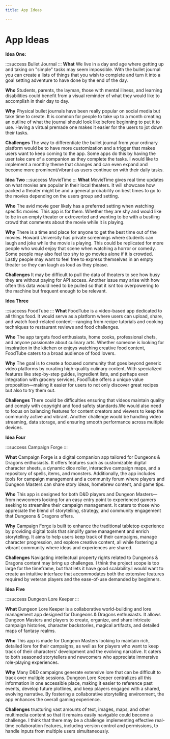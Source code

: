 ```yaml
---
title: App Ideas

---
```


# App Ideas

**Idea One:**

:::success
Bullet Journal
:::
**What**
We live in a day and age where getting up and taking on "simple" tasks may seem impossible. With the bullet journal you can create a lists of things that you wish to complete and turn it into a goal setting adventure to have done by the end of the day. 

**Who**
Students, parents, the layman, those with mental illness, and learning disabilities could benefit from a visual reminder of what they would like to accomplish in their day to day. 

**Why**
Physical bullet journals have been really popular on social media but take time to create. It is common for people to take up to a month creating an outline of what the journal should look like before beginning to put it to use. Having a virtual premade one makes it easier for the users to jot down their tasks.

**Challenges**
The way to differentiate the bullet journal from your ordinary platform would be to have more customization and a trigger that makes users want to keep coming to the app. Some apps do this by having the user take care of a companion as they complete the tasks. I would like to implement a monthly theme that changes and can even expand and become more prominent/vibrant as users continue on with their daily tasks.


**Idea Two**
:::success
MovieTime
:::
**What**
MovieTime gives real time updates on what movies are popular in their local theaters. It will showcase how packed a theater might be and a general probability on best times to go to the movies depending on the users group and setting. 

**Who**
The avid movie goer likely has a preferred setting when watching specific movies. This app is for them. Whether they are shy and would like to be in an empty theater or extroverted and wanting to be with a bustling crowd that comments about the movie while it is playing.

**Why**
There is a time and place for anyone to get the best time out of the movies. Howard University has private screenings where students can laugh and joke while the movie is playing. This could be replicated for more people who would enjoy that scene when watching a horror or comedy. Some people may also feel too shy to go movies alone if it is crowded. Lastly people may want to feel free to express themselves in an empty theater so they can laugh as loud as they please.

**Challenges**
It may be difficult to pull the data of theaters to see how busy they are without paying for API access. Another issue may arise with how often this data would need to be pulled so that it isnt too overpowering to the machine but frequent enough to be relevant.

**Idea Three**

:::success
FoodTube
:::
**What**
FoodTube is a video-based app dedicated to all things food. It would serve as a platform where users can upload, share, and watch food-related content—ranging from recipe tutorials and cooking techniques to restaurant reviews and food challenges.

**Who**
The app targets food enthusiasts, home cooks, professional chefs, and anyone passionate about culinary arts. Whether someone is looking for inspiration in the kitchen or enjoys watching creative food content, FoodTube caters to a broad audience of food lovers.

**Why**
The goal is to create a focused community that goes beyond generic video platforms by curating high-quality culinary content. With specialized features like step-by-step guides, ingredient lists, and perhaps even integration with grocery services, FoodTube offers a unique value proposition—making it easier for users to not only discover great recipes but also to try them out.

**Challenges**
There could be difficulties ensuring that videos maintain quality and comply with copyright and food safety standards.We would also need to focus on balancing features for content creators and viewers to keep the community active and vibrant. Another challenge would be handling video streaming, data storage, and ensuring smooth performance across multiple devices.

**Idea Four**

:::success
Campaign Forge
:::



**What**
Campaign Forge is a digital companion app tailored for Dungeons & Dragons enthusiasts. It offers features such as customizable digital character sheets, a dynamic dice roller, interactive campaign maps, and a repository of spells, items, and monsters. Additionally, the app includes tools for campaign management and a community forum where players and Dungeon Masters can share story ideas, homebrew content, and game tips.

**Who**
This app is designed for both D&D players and Dungeon Masters—from newcomers looking for an easy entry point to experienced gamers seeking to streamline their campaign management. It caters to those who appreciate the blend of storytelling, strategy, and community engagement that Dungeons & Dragons offers.

**Why**
Campaign Forge is built to enhance the traditional tabletop experience by providing digital tools that simplify game management and enrich storytelling. It aims to help users keep track of their campaigns, manage character progression, and explore creative content, all while fostering a vibrant community where ideas and experiences are shared.

**Challenges**
Navigating intellectual property rights related to Dungeons & Dragons content may bring up challenges. I think the project scope is too large for the timeframe, but that lets it have good scalability.I would want to create an intuitive interface that accommodates both the extensive features required by veteran players and the ease-of-use demanded by beginners.

**Idea Five**

:::success
Dungeon Lore Keeper
:::

**What**
Dungeon Lore Keeper is a collaborative world-building and lore management app designed for Dungeons & Dragons enthusiasts. It allows Dungeon Masters and players to create, organize, and share intricate campaign histories, character backstories, magical artifacts, and detailed maps of fantasy realms.

**Who**
This app is made for Dungeon Masters looking to maintain rich, detailed lore for their campaigns, as well as for players who want to keep track of their characters’ development and the evolving narrative. It caters to both seasoned storytellers and newcomers who appreciate immersive role-playing experiences.

**Why**
Many D&D campaigns generate extensive lore that can be difficult to track over multiple sessions. Dungeon Lore Keeper centralizes all this information in one accessible place, making it easier to reference past events, develop future plotlines, and keep players engaged with a shared, evolving narrative. By fostering a collaborative storytelling environment, the app enhances the overall gaming experience.

**Challenges**
tructuring vast amounts of text, images, maps, and other multimedia content so that it remains easily navigable could become a challenge. I think that there may be a challenge implementing effective real-time collaboration features, including version control and permissions, to handle inputs from multiple users simultaneously.

          